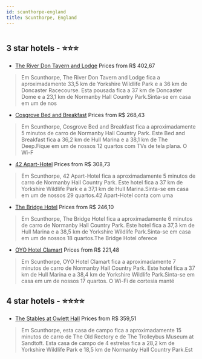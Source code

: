 ```yaml
---
id: scunthorpe-england
title: Scunthorpe, England
---
```


<center><img src="https://i.travelapi.com/hotels/20000000/19460000/19454300/19454229/36884867_z.jpg" alt="" /></center>


##  3 star hotels - ⭐️⭐️⭐️

-    [The River Don Tavern and Lodge](https://www.hurb.com/br/aud/https://www.hurb.com/br/hotels/scunthorpe/the-river-don-tavern-and-lodge-HT-1154?cmp=18055) Prices from R$ 402,67
   > Em Scunthorpe, The River Don Tavern and Lodge fica a aproximadamente 33,5 km de Yorkshire Wildlife Park e a 36 km de Doncaster Racecourse.  Esta pousada fica a 37 km de Doncaster Dome e a 23,1 km de Normanby Hall Country Park.Sinta-se em casa em um de nos
-    [Cosgrove Bed and Breakfast](https://www.hurb.com/br/aud/https://www.hurb.com/br/hotels/scunthorpe/cosgrove-bed-and-breakfast-HT-QXCO?cmp=18055) Prices from R$ 268,43
   > Em Scunthorpe, Cosgrove Bed and Breakfast fica a aproximadamente 5 minutos de carro de Normanby Hall Country Park.  Este Bed and Breakfast fica a 36,2 km de Hull Marina e a 38,1 km de The Deep.Fique em um de nossos 12 quartos com TVs de tela plana. O Wi-F
-    [42 Apart-Hotel](https://www.hurb.com/br/aud/https://www.hurb.com/br/hotels/scunthorpe/42-apart-hotel-HT-99O1?cmp=18055) Prices from R$ 308,73
   > Em Scunthorpe, 42 Apart-Hotel fica a aproximadamente 5 minutos de carro de Normanby Hall Country Park.  Este hotel fica a 37 km de Yorkshire Wildlife Park e a 37,1 km de Hull Marina.Sinta-se em casa em um de nossos 29 quartos.42 Apart-Hotel conta com uma 
-    [The Bridge Hotel](https://www.hurb.com/br/aud/https://www.hurb.com/br/hotels/scunthorpe/the-bridge-hotel-HT-PE2K?cmp=18055) Prices from R$ 246,10
   > Em Scunthorpe, The Bridge Hotel fica a aproximadamente 6 minutos de carro de Normanby Hall Country Park.  Este hotel fica a 37,3 km de Hull Marina e a 38,5 km de Yorkshire Wildlife Park.Sinta-se em casa em um de nossos 18 quartos.The Bridge Hotel oferece 
-    [OYO Hotel Clamart](https://www.hurb.com/br/aud/https://www.hurb.com/br/hotels/scunthorpe/oyo-hotel-clamart-HT-244J?cmp=18055) Prices from R$ 221,48
   > Em Scunthorpe, OYO Hotel Clamart fica a aproximadamente 7 minutos de carro de Normanby Hall Country Park.  Este hotel fica a 37 km de Hull Marina e a 38,4 km de Yorkshire Wildlife Park.Sinta-se em casa em um de nossos 17 quartos. O Wi-Fi de cortesia manté

##  4 star hotels - ⭐️⭐️⭐️⭐️

-    [The Stables at Owlett Hall](https://www.hurb.com/br/aud/https://www.hurb.com/br/hotels/scunthorpe/the-stables-at-owlett-hall-HT-VYBC?cmp=18055) Prices from R$ 359,51
   > Em Scunthorpe, esta casa de campo fica a aproximadamente 15 minutos de carro de The Old Rectory e de The Trolleybus Museum at Sandtoft.  Esta casa de campo de 4 estrelas fica a 28,2 km de Yorkshire Wildlife Park e 18,5 km de Normanby Hall Country Park.Est

